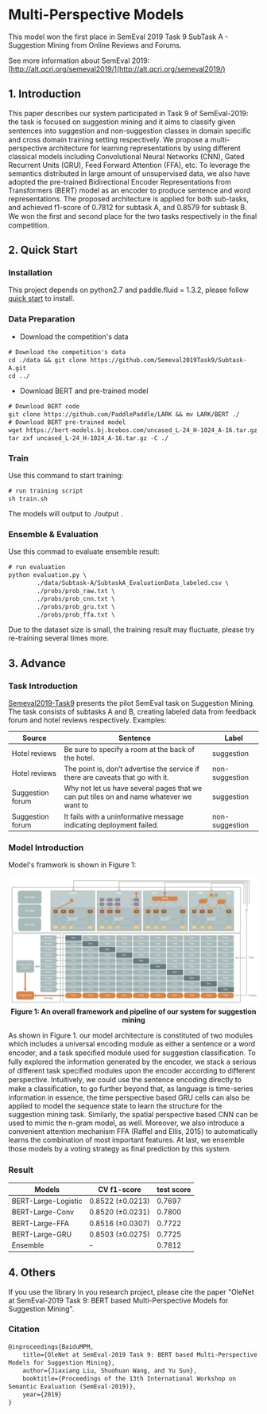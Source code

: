 # Multi-Perspective Models

This model won the first place in SemEval 2019 Task 9 SubTask A - Suggestion Mining from Online Reviews and Forums.

See more information about SemEval 2019: [http://alt.qcri.org/semeval2019/](http://alt.qcri.org/semeval2019/)

## 1. Introduction
This paper describes our system participated in Task 9 of SemEval-2019: the task is focused on suggestion mining and it aims to classify given sentences into suggestion and non-suggestion classes in domain speciﬁc and cross domain training setting respectively. We propose a multi-perspective architecture for learning representations by using different classical models including Convolutional Neural Networks (CNN), Gated Recurrent Units (GRU), Feed Forward Attention (FFA), etc. To leverage the semantics distributed in large amount of unsupervised data, we also have adopted the pre-trained Bidirectional Encoder Representations from Transformers (BERT) model as an encoder to produce sentence and word representations. The proposed architecture is applied for both sub-tasks, and achieved f1-score of 0.7812 for subtask A, and 0.8579 for subtask B. We won the ﬁrst and second place for the two tasks respectively in the ﬁnal competition.

## 2. Quick Start
### Installation
This project depends on python2.7 and paddle.fluid = 1.3.2, please follow [quick start](http://www.paddlepaddle.org/#quick-start) to install.
### Data Preparation
- Download the competition's data

```
# Download the competition's data
cd ./data && git clone https://github.com/Semeval2019Task9/Subtask-A.git
cd ../
```

- Download BERT and pre-trained model

```
# Download BERT code
git clone https://github.com/PaddlePaddle/LARK && mv LARK/BERT ./
# Download BERT pre-trained model
wget https://bert-models.bj.bcebos.com/uncased_L-24_H-1024_A-16.tar.gz
tar zxf uncased_L-24_H-1024_A-16.tar.gz -C ./
```

### Train
Use this command to start training:

```
# run training script
sh train.sh
```
The models will output to ./output .

### Ensemble & Evaluation
Use this commad to evaluate ensemble result:

```
# run evaluation
python evaluation.py \
        ./data/Subtask-A/SubtaskA_EvaluationData_labeled.csv \
        ./probs/prob_raw.txt \
        ./probs/prob_cnn.txt \
        ./probs/prob_gru.txt \
        ./probs/prob_ffa.txt \
```
Due to the dataset size is small, the training result may fluctuate, please try re-training several times more.

## 3. Advance
### Task Introduction
[Semeval2019-Task9](https://www.aclweb.org/anthology/S19-2151) presents the pilot SemEval task on Suggestion Mining. The task consists of subtasks A and B, creating labeled data from feedback forum and hotel reviews respectively. Examples:

|Source |Sentence |Label|
|------| ------|------|
|Hotel reviews |Be sure to specify a room at the back of the hotel. |suggestion|
|Hotel reviews |The point is, don’t advertise the service if there are caveats that go with it.|non-suggestion|
|Suggestion forum| Why not let us have several pages that we can put tiles on and name whatever we want to |suggestion|
|Suggestion forum| It fails with a uninformative message indicating deployment failed.|non-suggestion|

### Model Introduction
Model's framwork is shown in Figure 1:
<p align="center">
<img src="data/mpm.png"/> <br />
<b>Figure 1: An overall framework and pipeline of our system for suggestion mining</b>
</p>
As shown in Figure 1. our model architecture is constituted of two modules which includes a universal encoding module as either a sentence or a word encoder, and a task speciﬁed module used for suggestion classiﬁcation. To fully explored the information generated by the encoder, we stack a serious of different task speciﬁed modules upon the encoder according to different perspective. Intuitively, we could use the sentence encoding directly to make a classiﬁcation, to go further beyond that, as language is time-series information in essence, the time perspective based GRU cells can also be applied to model the sequence state to learn the structure for the suggestion mining task. Similarly, the spatial perspective based CNN can be used to mimic the n-gram model, as well. Moreover, we also introduce a convenient attention mechanism FFA (Raffel and Ellis, 2015) to automatically learns the combination of most important features. At last, we ensemble those models by a voting strategy as ﬁnal prediction by this system.

### Result
| Models | CV f1-score | test score |
| ----- | ----- | ------ |
BERT-Large-Logistic | 0.8522 (±0.0213) | 0.7697
BERT-Large-Conv | 0.8520 (±0.0231) | 0.7800
BERT-Large-FFA | 0.8516 (±0.0307) | 0.7722
BERT-Large-GRU | 0.8503 (±0.0275) | 0.7725
Ensemble | – | 0.7812


## 4. Others
If you use the library in you research project, please cite the paper "OleNet at SemEval-2019 Task 9: BERT based Multi-Perspective Models for Suggestion Mining".
### Citation

```
@inproceedings{BaiduMPM,
    title={OleNet at SemEval-2019 Task 9: BERT based Multi-Perspective Models for Suggestion Mining},
    author={Jiaxiang Liu, Shuohuan Wang, and Yu Sun},
    booktitle={Proceedings of the 13th International Workshop on Semantic Evaluation (SemEval-2019)},
    year={2019}
}
```
